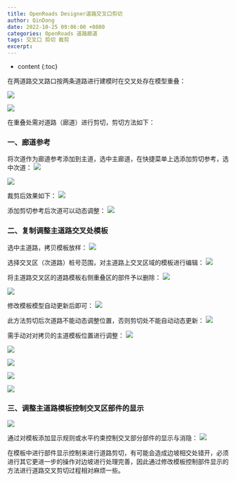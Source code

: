 ```yaml
---
title: OpenRoads Designer道路交叉口剪切
author: QinDong
date: 2022-10-25 09:06:00 +0800
categories: OpenRoads 道路廊道
tags: 交叉口 剪切 裁剪
excerpt: 
---
```

* content
{:toc}

在两道路交叉路口按两条道路进行建模时在交叉处存在模型重叠：

![](/img/2022/2022-10-25-09-09-17.png)

![](/img/2022/2022-10-25-09-09-36.png)


在重叠处需对道路（廊道）进行剪切，剪切方法如下：

### 一、廊道参考
将次道作为廊道参考添加到主道，选中主廊道，在快捷菜单上选添加剪切参考，选中次道：
![](/img/2022/2022-10-25-09-11-25.png)

![](/img/2022/2022-10-25-09-16-05.png)

裁剪后效果如下：
![](/img/2022/2022-10-25-09-17-20.png)

添加剪切参考后次道可以动态调整：
![](/img/2022/2022-10-25-09-18-33.png)

### 二、复制调整主道路交叉处模板
选中主道路，拷贝模板放样：
![](/img/2022/2022-10-25-09-31-22.png)

选择交叉区（次道路）桩号范围，对主道路上交叉区域的模板进行编辑：
![](/img/2022/2022-10-25-09-33-14.png)

将主道路交叉区的道路模板右侧重叠区的部件予以删除：
![](/img/2022/2022-10-25-09-34-19.png)

![](/img/2022/2022-10-25-09-34-59.png)

修改模板模型自动更新后即可：
![](/img/2022/2022-10-25-09-35-51.png)

此方法剪切后次道路不能动态调整位置，否则剪切处不能自动动态更新：
![](/img/2022/2022-10-25-09-37-12.png)

需手动对对拷贝的主道模板位置进行调整：
![](/img/2022/2022-10-25-09-38-02.png)

![](/img/2022/2022-10-25-09-38-48.png)

![](/img/2022/2022-10-25-09-39-17.png)

![](/img/2022/2022-10-25-09-39-42.png)

![](/img/2022/2022-10-25-09-40-09.png)

### 三、调整主道路模板控制交叉区部件的显示
![](/img/2022/2022-10-25-09-41-32.png)

通过对模板添加显示规则或水平约束控制交叉部分部件的显示与消隐：
![](/img/2022/2022-10-25-09-44-56.png)

在模板中进行部件显示控制来进行道路剪切，有可能会造成边坡相交处错开，必须进行其它更进一步的操作对边坡进行处理完善，因此通过修改模板控制部件显示的方法进行道路交叉剪切过程相对麻烦一些。